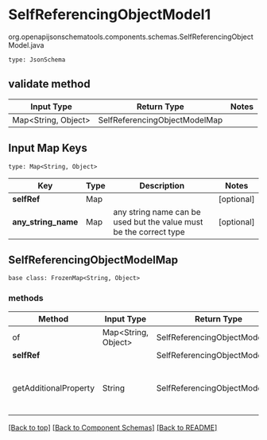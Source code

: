 # SelfReferencingObjectModel1
org.openapijsonschematools.components.schemas.SelfReferencingObjectModel.java
```
type: JsonSchema
```

## validate method
| Input Type | Return Type | Notes |
| ---------- | ----------- | ----- |
| Map<String, Object> | SelfReferencingObjectModelMap | |

## Input Map Keys
```
type: Map<String, Object>
```
Key | Type |  Description | Notes
------------ | ------------- | ------------- | -------------
**selfRef** | Map |  | [optional]
**any_string_name** | Map | any string name can be used but the value must be the correct type | [optional]

## SelfReferencingObjectModelMap
```
base class: FrozenMap<String, Object>
```

### methods
Method | Input Type | Return Type | Notes
------ | ---------- | ----------- | ------
of | Map<String, Object> | SelfReferencingObjectModelMap | a constructor
**selfRef** | | SelfReferencingObjectModelMap | [optional]
getAdditionalProperty | String | SelfReferencingObjectModelMap | provides type safety for additional properties

[[Back to top]](#top) [[Back to Component Schemas]](../../../README.md#Component-Schemas) [[Back to README]](../../../README.md)

